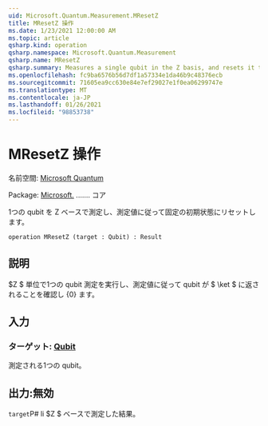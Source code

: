 ```yaml
---
uid: Microsoft.Quantum.Measurement.MResetZ
title: MResetZ 操作
ms.date: 1/23/2021 12:00:00 AM
ms.topic: article
qsharp.kind: operation
qsharp.namespace: Microsoft.Quantum.Measurement
qsharp.name: MResetZ
qsharp.summary: Measures a single qubit in the Z basis, and resets it to a fixed initial state following the measurement.
ms.openlocfilehash: fc9ba6576b56d7df1a57334e1da46b9c48376ecb
ms.sourcegitcommit: 71605ea9cc630e84e7ef29027e1f0ea06299747e
ms.translationtype: MT
ms.contentlocale: ja-JP
ms.lasthandoff: 01/26/2021
ms.locfileid: "98853738"
---
```

# <a name="mresetz-operation"></a>MResetZ 操作

名前空間: [Microsoft Quantum](xref:Microsoft.Quantum.Measurement)

Package: [Microsoft.](https://nuget.org/packages/Microsoft.Quantum.QSharp.Core) ....... コア


1つの qubit を Z ベースで測定し、測定値に従って固定の初期状態にリセットします。

```qsharp
operation MResetZ (target : Qubit) : Result
```


## <a name="description"></a>説明

$Z $ 単位で1つの qubit 測定を実行し、測定値に従って qubit が $ \ket $ に返されることを確認し {0} ます。

## <a name="input"></a>入力

### <a name="target--qubit"></a>ターゲット: [Qubit](xref:microsoft.quantum.lang-ref.qubit)

測定される1つの qubit。



## <a name="output--__invalidresult__"></a>出力:__無効 <Result>__

`target`P# li $Z $ ベースで測定した結果。